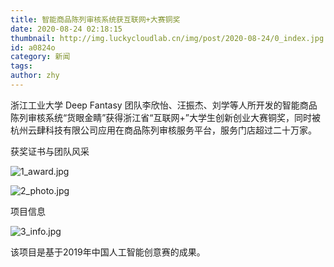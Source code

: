```yaml
---
title: 智能商品陈列审核系统获互联网+大赛铜奖
date: 2020-08-24 02:18:15
thumbnail: http://img.luckycloudlab.cn/img/post/2020-08-24/0_index.jpg
id: a0824o
category: 新闻
tags:
author: zhy
---
```

浙江工业大学 Deep Fantasy 团队李欣怡、汪振杰、刘学等人所开发的智能商品陈列审核系统“货眼金睛”获得浙江省“互联网+”大学生创新创业大赛铜奖，同时被杭州云肆科技有限公司应用在商品陈列审核服务平台，服务门店超过二十万家。
<!--more-->

获奖证书与团队风采

![1_award.jpg](http://img.luckycloudlab.cn/img/post/2020-08-24/1_award.jpg)

![2_photo.jpg](http://img.luckycloudlab.cn/img/post/2020-08-24/2_photo.jpg)

项目信息

![3_info.jpg](http://img.luckycloudlab.cn/img/post/2020-08-24/3_info.jpg)

该项目是基于2019年中国人工智能创意赛的成果。